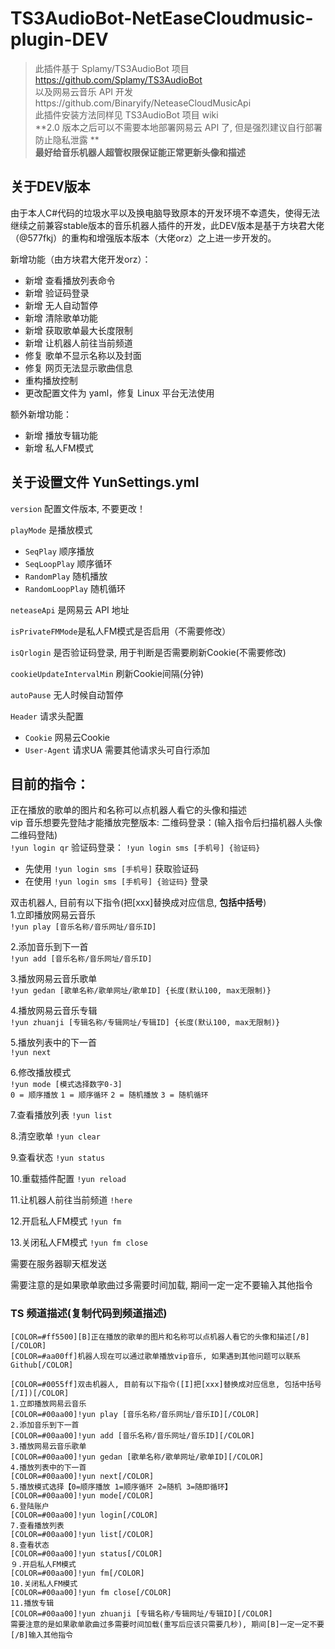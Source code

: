 # TS3AudioBot-NetEaseCloudmusic-plugin-DEV

> 此插件基于 Splamy/TS3AudioBot 项目 https://github.com/Splamy/TS3AudioBot  
> 以及网易云音乐 API 开发https://github.com/Binaryify/NeteaseCloudMusicApi  
> 此插件安装方法同样见 TS3AudioBot 项目 wiki  
> **2.0 版本之后可以不需要本地部署网易云 API 了, 但是强烈建议自行部署防止隐私泄露 **  
> **最好给音乐机器人超管权限保证能正常更新头像和描述**

## 关于DEV版本

由于本人C#代码的垃圾水平以及换电脑导致原本的开发环境不幸遗失，使得无法继续之前兼容stable版本的音乐机器人插件的开发，此DEV版本是基于方块君大佬（@577fkj）的重构和增强版本版本（大佬orz）之上进一步开发的。

新增功能（由方块君大佬开发orz）：

- 新增 查看播放列表命令
- 新增 验证码登录
- 新增 无人自动暂停
- 新增 清除歌单功能
- 新增 获取歌单最大长度限制
- 新增 让机器人前往当前频道
- 修复 歌单不显示名称以及封面
- 修复 网页无法显示歌曲信息
- 重构播放控制
- 更改配置文件为 yaml，修复 Linux 平台无法使用

额外新增功能：
- 新增 播放专辑功能
- 新增 私人FM模式

## 关于设置文件 YunSettings.yml

`version` 配置文件版本, 不要更改！

`playMode` 是播放模式
- `SeqPlay` 顺序播放
- `SeqLoopPlay` 顺序循环
- `RandomPlay` 随机播放
- `RandomLoopPlay` 随机循环

`neteaseApi` 是网易云 API 地址

`isPrivateFMMode`是私人FM模式是否启用（不需要修改）
 
`isQrlogin` 是否验证码登录, 用于判断是否需要刷新Cookie(不需要修改)

`cookieUpdateIntervalMin` 刷新Cookie间隔(分钟)

`autoPause` 无人时候自动暂停

`Header` 请求头配置
- `Cookie` 网易云Cookie
- `User-Agent` 请求UA
需要其他请求头可自行添加

## 目前的指令：

正在播放的歌单的图片和名称可以点机器人看它的头像和描述  
vip 音乐想要先登陆才能播放完整版本:
二维码登录：(输入指令后扫描机器人头像二维码登陆)  
`!yun login qr`
验证码登录：
`!yun login sms [手机号] {验证码}`
- 先使用 `!yun login sms [手机号]` 获取验证码
- 在使用 `!yun login sms [手机号] {验证码}` 登录

双击机器人, 目前有以下指令(把[xxx]替换成对应信息, **包括中括号**)  
1.立即播放网易云音乐  
`!yun play [音乐名称/音乐网址/音乐ID]`

2.添加音乐到下一首  
`!yun add [音乐名称/音乐网址/音乐ID]`

3.播放网易云音乐歌单    
`!yun gedan [歌单名称/歌单网址/歌单ID] {长度(默认100, max无限制)}`

4.播放网易云音乐专辑    
`!yun zhuanji [专辑名称/专辑网址/专辑ID] {长度(默认100, max无限制)}`

5.播放列表中的下一首  
`!yun next`

6.修改播放模式  
`!yun mode [模式选择数字0-3]`  
`0 = 顺序播放`
`1 = 顺序循环`
`2 = 随机播放`
`3 = 随机循环`

7.查看播放列表
`!yun list`

8.清空歌单
`!yun clear`

9.查看状态
`!yun status`

10.重载插件配置
`!yun reload`

11.让机器人前往当前频道
`!here`

12.开启私人FM模式
`!yun fm`

13.关闭私人FM模式
`!yun fm close`

需要在服务器聊天框发送

需要注意的是如果歌单歌曲过多需要时间加载, 期间一定一定不要输入其他指令

### TS 频道描述(复制代码到频道描述)

```
[COLOR=#ff5500][B]正在播放的歌单的图片和名称可以点机器人看它的头像和描述[/B][/COLOR]
[COLOR=#aa00ff]机器人现在可以通过歌单播放vip音乐, 如果遇到其他问题可以联系Github[/COLOR]

[COLOR=#0055ff]双击机器人, 目前有以下指令([I]把[xxx]替换成对应信息, 包括中括号[/I])[/COLOR]
1.立即播放网易云音乐
[COLOR=#00aa00]!yun play [音乐名称/音乐网址/音乐ID][/COLOR]
2.添加音乐到下一首
[COLOR=#00aa00]!yun add [音乐名称/音乐网址/音乐ID][/COLOR]
3.播放网易云音乐歌单
[COLOR=#00aa00]!yun gedan [歌单名称/歌单网址/歌单ID][/COLOR]
4.播放列表中的下一首
[COLOR=#00aa00]!yun next[/COLOR]
5.播放模式选择【0=顺序播放 1=顺序循环 2=随机 3=随即循环】
[COLOR=#00aa00]!yun mode[/COLOR]
6.登陆账户
[COLOR=#00aa00]!yun login[/COLOR]
7.查看播放列表
[COLOR=#00aa00]!yun list[/COLOR]
8.查看状态
[COLOR=#00aa00]!yun status[/COLOR]
９.开启私人FM模式
[COLOR=#00aa00]!yun fm[/COLOR]
10.关闭私人FM模式
[COLOR=#00aa00]!yun fm close[/COLOR]
11.播放专辑
[COLOR=#00aa00]!yun zhuanji [专辑名称/专辑网址/专辑ID][/COLOR]
需要注意的是如果歌单歌曲过多需要时间加载(重写后应该只需要几秒), 期间[B]一定一定不要[/B]输入其他指令
```
